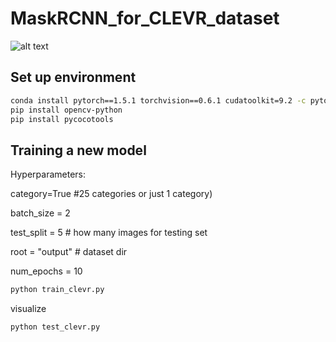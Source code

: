 # MaskRCNN_for_CLEVR_dataset

![alt text](http://url/to/img.png)


## Set up environment



```sh
conda install pytorch==1.5.1 torchvision==0.6.1 cudatoolkit=9.2 -c pytorch
pip install opencv-python
pip install pycocotools
```

## Training a new model

Hyperparameters:

category=True #25 categories or just 1 category)

batch_size = 2

test_split = 5 # how many images for testing set

root = "output" # dataset dir

num_epochs = 10

```sh
python train_clevr.py
```

visualize

```sh
python test_clevr.py
```



